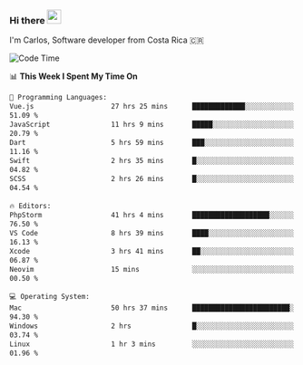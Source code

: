### Hi there <img src="https://media.giphy.com/media/hvRJCLFzcasrR4ia7z/giphy.gif" width="25px" height="25px">

I'm Carlos, Software developer from Costa Rica 🇨🇷

[//]: # (<a href="https://app.daily.dev/carum98"><img src="https://github.com/carum98/carum98/blob/main/devcard.svg" width="400" alt="Carlos Umaña Acevedo's Dev Card"/></a>)


<!--START_SECTION:waka-->
![Code Time](http://img.shields.io/badge/Code%20Time-12%2C990%20hrs%2033%20mins-blue)

📊 **This Week I Spent My Time On** 

```text
💬 Programming Languages: 
Vue.js                   27 hrs 25 mins      █████████████░░░░░░░░░░░░   51.09 % 
JavaScript               11 hrs 9 mins       █████░░░░░░░░░░░░░░░░░░░░   20.79 % 
Dart                     5 hrs 59 mins       ███░░░░░░░░░░░░░░░░░░░░░░   11.16 % 
Swift                    2 hrs 35 mins       █░░░░░░░░░░░░░░░░░░░░░░░░   04.82 % 
SCSS                     2 hrs 26 mins       █░░░░░░░░░░░░░░░░░░░░░░░░   04.54 % 

🔥 Editors: 
PhpStorm                 41 hrs 4 mins       ███████████████████░░░░░░   76.50 % 
VS Code                  8 hrs 39 mins       ████░░░░░░░░░░░░░░░░░░░░░   16.13 % 
Xcode                    3 hrs 41 mins       ██░░░░░░░░░░░░░░░░░░░░░░░   06.87 % 
Neovim                   15 mins             ░░░░░░░░░░░░░░░░░░░░░░░░░   00.50 % 

💻 Operating System: 
Mac                      50 hrs 37 mins      ████████████████████████░   94.30 % 
Windows                  2 hrs               █░░░░░░░░░░░░░░░░░░░░░░░░   03.74 % 
Linux                    1 hr 3 mins         ░░░░░░░░░░░░░░░░░░░░░░░░░   01.96 % 
```


<!--END_SECTION:waka-->
